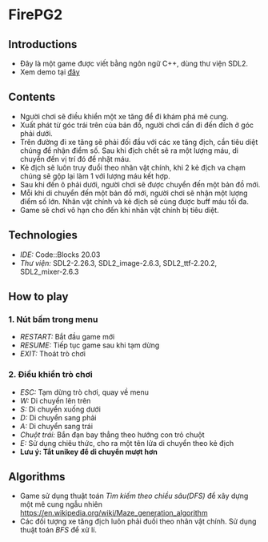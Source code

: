 # FirePG2

## Introductions
- Đây là một game được viết bằng ngôn ngữ C++, dùng thư viện SDL2.
- Xem demo tại [đây](https://www.youtube.com/watch?v=iATIGjhpyLo)
## Contents
- Người chơi sẽ điều khiển một xe tăng để đi khám phá mê cung.
- Xuất phát từ góc trái trên của bản đồ, người chơi cần đi đến đích ở góc phải dưới.
- Trên đường đi xe tăng sẽ phải đối đầu với các xe tăng địch, cần tiêu diệt chúng để nhận điểm số. Sau khi địch chết sẽ ra một lượng máu, di chuyển đến vị trí đó để nhặt máu.
- Kẻ địch sẽ luôn truy đuổi theo nhân vật chính, khi 2 kẻ địch va chạm chúng sẽ gộp lại làm 1 với lượng máu kết hợp.
- Sau khi đến ô phải dưới, người chơi sẽ được chuyển đến một bản đồ mới.
- Mỗi khi di chuyển đến một bản đồ mới, người chơi sẽ nhận một lượng điểm số lớn. Nhân vật chính và kẻ địch sẽ cùng được buff máu tối đa.
- Game sẽ chơi vô hạn cho đến khi nhân vật chính bị tiêu diệt.
## Technologies
  * *IDE:*
Code::Blocks 20.03
  * *Thư viện:*
SDL2-2.26.3, SDL2_image-2.6.3, SDL2_ttf-2.20.2, SDL2_mixer-2.6.3
## How to play
  ### 1. Nút bấm trong menu
  - *RESTART:* Bắt đầu game mới
  - *RESUME:* Tiếp tục game sau khi tạm dừng
  - *EXIT:* Thoát trò chơi
  ### 2. Điều khiển trò chơi
  - *ESC:* Tạm dừng trò chơi, quay về menu
  - *W:* Di chuyển lên trên
  - *S:* Di chuyển xuống dưới
  - *D:* Di chuyển sang phải
  - *A:* Di chuyển sang trái
  - *Chuột trái:* Bắn đạn bay thẳng theo hướng con trỏ chuột
  - *E:* Sử dụng chiêu thức, cho ra một tên lửa di chuyển theo kẻ địch
  - **Lưu ý: Tắt unikey để di chuyển mượt hơn**
## Algorithms
  - Game sử dụng thuật toán *Tìm kiếm theo chiều sâu(DFS)* để xây dựng một mê cung ngẫu nhiên https://en.wikipedia.org/wiki/Maze_generation_algorithm
  - Các đối tượng xe tăng địch luôn phải đuối theo nhân vật chính. Sử dụng thuật toán *BFS* để xử lí.
